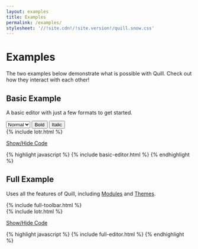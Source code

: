 ```yaml
---
layout: examples
title: Examples
permalink: /examples/
stylesheet: '//!site.cdn!/!site.version!/quill.snow.css'
---
```


# Examples

The two examples below demonstrate what is possible with Quill. Check out how they interact with each other!

## Basic Example

A basic editor with just a few formats to get started.

<div class="quill-wrapper">
  <div id="basic-toolbar" class="toolbar">
    <select title="Size" class="ql-size">
      <option value="10px">Small</option>
      <option value="13px" selected>Normal</option>
      <option value="18px">Large</option>
      <option value="32px">Huge</option>
    </select>
    <button class="ql-bold">Bold</button>
    <button class="ql-italic">Italic</button>
  </div>
  <div id="basic-editor" class="editor">
  {% include lotr.html %}
  </div>
</div>

<a class="accordian-toggle" data-toggle="collapse" href="#basic-collapse">Show/Hide Code</a>

<div id="basic-collapse" class="accordian-body collapse">
{% highlight javascript %}
{% include basic-editor.html %}
{% endhighlight %}
</div>

## Full Example

Uses all the features of Quill, including [Modules](/docs/modules/) and [Themes](/docs/themes/).

<div class="quill-wrapper">
  <div id="full-toolbar" class="toolbar">
    {% include full-toolbar.html %}
    <span class="ql-format-group">
      <span title="Link" class="ql-format-button ql-link"></span>
    </span>
  </div>
  <div id="full-editor" class="editor">
  {% include lotr.html %}
  </div>
</div>

<a class="accordian-toggle" data-toggle="collapse" href="#full-collapse">Show/Hide Code</a>

<div id="full-collapse" class="accordian-body collapse">
{% highlight javascript %}
{% include full-editor.html %}
{% endhighlight %}
</div>

<script src="//{{site.cdn}}/{{site.version}}/quill.js"></script>
<script>
{% include basic-editor.html %}
{% include full-editor.html %}
</script>
